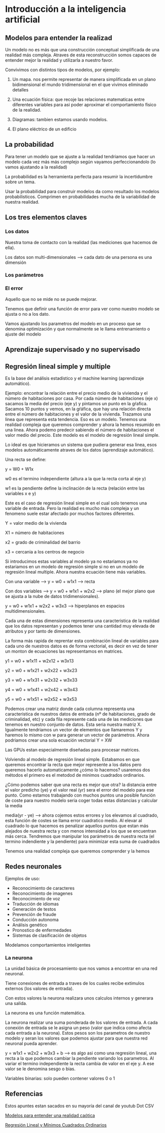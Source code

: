 # Introducción a la inteligencia artificial

## Modelos para entender la realizad

Un modelo no es más que una construcción conceptual simplificada de una realidad más compleja.
Atraves de esta reconstrucción somos capaces de entender mejor la realidad y utilizarla a nuestro favor.

Convivimos con distintos tipos de modelos, por ejemplo:

1) Un mapa. nos permite representar de manera simplificada en un plano bidimensional el mundo tridimensional en el que vivimos eliminado detalles 

2) Una ecuación física: que recoje las relaciones matematicas entre diferentes variables para asi poder aproximar el comportamiento físico de la realidad.

3) Diagramas: tambien estamos usando modelos.

4) El plano eléctrico de un edificio

## La probabilidad

Para tener un modelo que se ajuste a la realidad tendriamos que hacer un modelo cada vez más más complejo según vayamos perfeccionandolo (lo vamos ajustando a la realidad)


La probabilidad es la herramienta perfecta para resumir la incertidumbre sobre un tema.

Usar la probabilidad para construir modelos da como resultado los modelos probabilisticos. Comprimen en probabilidades mucha de la variabilidad de nuestra realidad.

## Los tres elementos claves

### Los datos

Nuestra toma de contacto con la realidad (las mediciones que hacemos de ella).

Los datos son multi-dimensionales --> cada dato de una persona es una dimensión 

### Los parámetros


### El error

Aquello que no se mide no se puede mejorar.

Tenemos que definir una función de error para ver como nuestro modelo se ajusta o no a los dato.

Vamos ajustando los parametros del modelo en un proceso que se denomina optimización y que normalmente se le llama entrenamiento o ajuste del modelo 


## Aprendizaje supervisado y no supervisado


## Regresión lineal simple y multiple

Es la base del análisis estadístico y el machine learning (aprendizaje automático).

Ejemplo: encontrar la relación entre el precio medio de la vivienda y el número de habitaciones por casa. Por cada número de habitaciones (eje x) sacamos la media del precio (eje y) y pintamos un punto en la gŕafica. Sacamos 10 puntos y vemos, en la gŕáfica, que hay una relación directa entre el número de habitaciones y el valor de la vivienda. Trazamos una linea que representa esta tendencia. Eso es un modelo. Tenemos una realidad compleja que queremos comprender y ahora la hemos resumido en una linea. Ahora podemo predecir sabiendo el número de habitaciones el valor medio del precio. Este modelo es el modelo de regresión lineal simple. 

Lo ideal es que hicieramos un sistema que pudiera generar esa linea, esos modelos automáticamente atraves de los datos (aprendizaje automático).

Una recta se define: 

y = W0 + W1x 

w0 es el termino independiente (altura a la que la recta corta al eje y)

w1 es la pendiente define la inclinación de la recta (relación entre las variables x e y)

Este es el caso de regresión lineal simple en el cual solo tenemos una variable de entrada. Pero la realidad es mucho más compleja y un fenomeno suele estar afectado por muchos factores diferentes.

Y = valor medio de la vivienda

X1 = número de habitaciones

x2 = grado de criminalidad del barrio

x3 = cercania a los centros de negocio

Si introducimos estas variables al modelo ya no estariamos ya no estariamos en un modelo de regresión simple si no en un modelo de regresión lineal multiple. Ahora nuestra ecuación tiene más variables.

Con una variable --> y = w0 + w1x1 --> recta

Con dos variables --> y = w0 + w1x1 + w2x2 --> plano (el mejor plano que se ajusta a la nube de datos tridimensionales).

y = w0 + w1x1 + w2x2 + w3x3 --> hiperplanos en espacios multidimensionales.

Cada una de estas dimensiones representa una caracteristica de la realidad que los datos representan y podemos tener una cantidad muy elevada de atributos y por tanto de dimensiones.

La forma más rapida de reprentar esta combinación lineal de variables para cada uno de nuestros datos es de forma vectorial, es decir en vez de tener un monton de ecuaciones las representamos en matrices.

y1 = w0 + w1x11 + w2x12 + w3x13

y2 = w0 + w1x21 + w2x22 + w3x23

y3 = w0 + w1x31 + w2x32 + w3x33

y4 = w0 + w1x41 + w2x42 + w3x43

y5 = w0 + w1x51 + w2x52 + w3x53

Podemos crear una matriz donde cada columna representa una caracteristica de nuestros datos de entrada (nº de habitaciones, grado de criminalidad, etc) y cada fila represente cada una de las mediciones que tenemos en nuestro conjunto de datos. Esta seria nuestra matriz X. Igualmente tendriamos un vector de elementos que llamaremos Y y haremos lo mismo con w para generar un vector de parámetros. Ahora podriamos crear una sola ecuación vectorial Y = XW

Las GPUs estan especialmente diseñadas para procesar matrices. 

Volviendo al modelo de regresión lineal simple. Estabamos en que queremos encontrar la recta que mejor represente a los datos pero queremos hacerlo automaticamente ¿cómo lo hacemos? usaremos dos métodos el primero es el metodod de minimos cuadrados ordinarios.

¿Cómo podemos saber que una recta es mejor que otra? la distancia entre el valor predicho (ye) y el valor real (yr) sera el error del modelo para ese punto. Como estamos trabajando con muchos puntos una posible función de coste para nuestro modelo seria coger todas estas distancias y calcular la media

media(yr - ye) --> ahora cojemos estos errores y los elevamos al cuadrado, esta función de costes se llama error cuadratico medio. Al elevar al cuadrado lo que hacemos es penalizar aquellos puntos que estan más alejados de nuestra recta y con menos intensidad a los que se encuentran más cerca. Tendremos que manipular los parámetros de nuestra recta (el termino indendiente y la pendiente) para minimizar esta suma de cuadrados  














Tenemos una realidad compleja que queremos comprender y la hemos 

## Redes neuronales
Ejemplos de uso:
* Reconocimiento de caracteres
* Reconocimiento de imagenes
* Reconocimiento de voz
* Traducción de idiomas
* Generación de testos
* Prevención de fraude
* Conducción autonoma
* Análisis genético
* Pronostico de enfermedades
* Sistemas de clasificación de objetos

Modelamos comportamientos inteligentes

### La neurona

La unidad básica de procesamiento que nos vamos a encontrar en una red neuronal.

Tiene conexiones de entrada a traves de los cuales recibe extimulos externos (los valores de entrada).

Con estos valores la neurona realizara unos calculos internos y generara una salida.

La neurona es una función matemática.

La neurona realizar una suma ponderada de los valores de entrada. A cada conexión de entrada se le asigna un peso (valor que indica como afecta cada entrada a la neurona). Estos pesos son los parametros de nuestro modelo y seran los valores que podemos ajustar para que nuestra red neuronal pueda aprender.

y = w1x1 + w2x2 + w3x3 + b --> es algo asi como una regresión lineal, una recta a la que podemos cambiar la pendiente variando los parametros. Al variar el termino independiente la recta cambia de valor en el eje y. A ese valor se le denomina sesgo o bias.

Variables binarias: solo pueden contener valores 0 o 1























## Referencias

Estos apuntes estan sacados en su mayoría del canal de youtub Dot CSV 

 [Modelos para entender una realidad caótica](https://www.youtube.com/watch?v=Sb8XVheowVQ)
 
 [Regresión Lineal y Mínimos Cuadrados Ordinarios](https://www.youtube.com/watch?v=k964_uNn3l0)
















